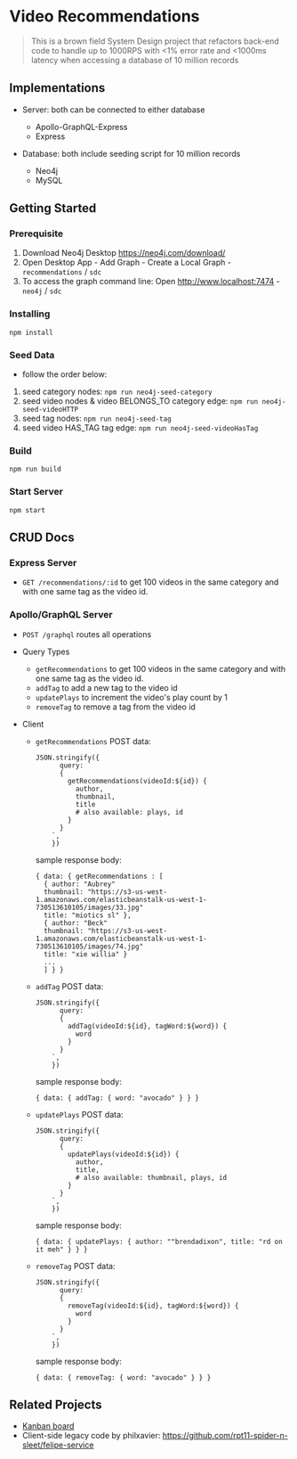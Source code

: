 # Video Recommendations

> This is a brown field System Design project that refactors back-end code to handle up to 1000RPS with <1% error rate and <1000ms latency when accessing a database of 10 million records

## Implementations
- Server: both can be connected to either database
  - Apollo-GraphQL-Express
  - Express

- Database: both include seeding script for 10 million records
  - Neo4j
  - MySQL

## Getting Started
### Prerequisite
1. Download Neo4j Desktop https://neo4j.com/download/
2. Open Desktop App - Add Graph - Create a Local Graph - ```recommendations``` / ```sdc```
3. To access the graph command line: Open http://www.localhost:7474 - ```neo4j``` / ```sdc```

### Installing
```npm install```

### Seed Data
- follow the order below:
1. seed category nodes: ```npm run neo4j-seed-category```
2. seed video nodes & video BELONGS_TO category edge: ```npm run neo4j-seed-videoHTTP```
3. seed tag nodes: ```npm run neo4j-seed-tag```
4. seed video HAS_TAG tag edge: ```npm run neo4j-seed-videoHasTag```

### Build
```npm run build```

### Start Server
```npm start```

## CRUD Docs
### Express Server
- ```GET /recommendations/:id``` to get 100 videos in the same category and with one same tag as the video id.

### Apollo/GraphQL Server
- ```POST /graphql``` routes all operations

- Query Types
  - ```getRecommendations``` to get 100 videos in the same category and with one same tag as the video id.
  - ```addTag``` to add a new tag to the video id
  - ```updatePlays``` to increment the video's play count by 1
  - ```removeTag``` to remove a tag from the video id
  
- Client
  - ```getRecommendations```
      POST data:
  
      ```
      JSON.stringify({
            query: `
            {
              getRecommendations(videoId:${id}) {
                author,
                thumbnail,
                title
                # also available: plays, id
              }
            }
          `,
          })
       ```

      sample response body:
      
      ```
      { data: { getRecommendations : [ 
        { author: "Aubrey"
        thumbnail: "https://s3-us-west-1.amazonaws.com/elasticbeanstalk-us-west-1-730513610105/images/33.jpg"
        title: "miotics sl" },
        { author: "Beck"
        thumbnail: "https://s3-us-west-1.amazonaws.com/elasticbeanstalk-us-west-1-730513610105/images/74.jpg"
        title: "xie willia" }
        ...
        ] } }
      ```
      
  - ```addTag```
      POST data:
  
      ```
      JSON.stringify({
            query: `
            {
              addTag(videoId:${id}, tagWord:${word}) {
                word
              }
            }
          `,
          })
       ```

      sample response body:
      
      ```
      { data: { addTag: { word: "avocado" } } }
      ```
      
  - ```updatePlays```
      POST data:
  
      ```
      JSON.stringify({
            query: `
            {
              updatePlays(videoId:${id}) {
                author,
                title,
                # also available: thumbnail, plays, id
              }
            }
          `,
          })
       ```

      sample response body:
      
      ```
      { data: { updatePlays: { author: ""brendadixon", title: "rd on it meh" } } }
      ```
      
   - ```removeTag```
      POST data:
  
      ```
      JSON.stringify({
            query: `
            {
              removeTag(videoId:${id}, tagWord:${word}) {
                word
              }
            }
          `,
          })
       ```

      sample response body:
      
      ```
      { data: { removeTag: { word: "avocado" } } }
      ```

## Related Projects
- [Kanban board](https://github.com/orgs/sdc-windsor/projects/2)
- Client-side legacy code by philxavier: https://github.com/rpt11-spider-n-sleet/felipe-service
  
